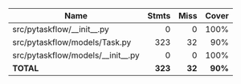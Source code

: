 | Name                                  |    Stmts |     Miss |   Cover |
|-------------------------------------- | -------: | -------: | ------: |
| src/pytaskflow/\_\_init\_\_.py        |        0 |        0 |    100% |
| src/pytaskflow/models/Task.py         |      323 |       32 |     90% |
| src/pytaskflow/models/\_\_init\_\_.py |        0 |        0 |    100% |
|                             **TOTAL** |  **323** |   **32** | **90%** |
